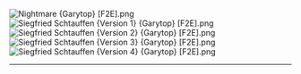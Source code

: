 ![Nightmare {Garytop} [F2E].png](https://raw.githubusercontent.com/Klokinator/FE-Repo/main/Portrait%20Repository/Non-FE%20Properties/Soul%20Calibur/Nightmare%20%7BGarytop%7D%20%5BF2E%5D.png "Nightmare {Garytop} [F2E].png")![Siegfried Schtauffen {Version 1} {Garytop} [F2E].png](https://raw.githubusercontent.com/Klokinator/FE-Repo/main/Portrait%20Repository/Non-FE%20Properties/Soul%20Calibur/Siegfried%20Schtauffen%20(Version%201)%20%7BGarytop%7D%20%5BF2E%5D.png "Siegfried Schtauffen {Version 1} {Garytop} [F2E].png")![Siegfried Schtauffen {Version 2} {Garytop} [F2E].png](https://raw.githubusercontent.com/Klokinator/FE-Repo/main/Portrait%20Repository/Non-FE%20Properties/Soul%20Calibur/Siegfried%20Schtauffen%20(Version%202)%20%7BGarytop%7D%20%5BF2E%5D.png "Siegfried Schtauffen {Version 2} {Garytop} [F2E].png")![Siegfried Schtauffen {Version 3} {Garytop} [F2E].png](https://raw.githubusercontent.com/Klokinator/FE-Repo/main/Portrait%20Repository/Non-FE%20Properties/Soul%20Calibur/Siegfried%20Schtauffen%20(Version%203)%20%7BGarytop%7D%20%5BF2E%5D.png "Siegfried Schtauffen {Version 3} {Garytop} [F2E].png")![Siegfried Schtauffen {Version 4} {Garytop} [F2E].png](https://raw.githubusercontent.com/Klokinator/FE-Repo/main/Portrait%20Repository/Non-FE%20Properties/Soul%20Calibur/Siegfried%20Schtauffen%20(Version%204)%20%7BGarytop%7D%20%5BF2E%5D.png "Siegfried Schtauffen {Version 4} {Garytop} [F2E].png")



----


